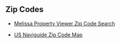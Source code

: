 ## Zip Codes

- [Melissa Property Viewer Zip Code Search](https://www.melissa.com/lookups/propertyviewer.asp)

- [US Naviguide Zip Code Map](http://www.usnaviguide.com/)